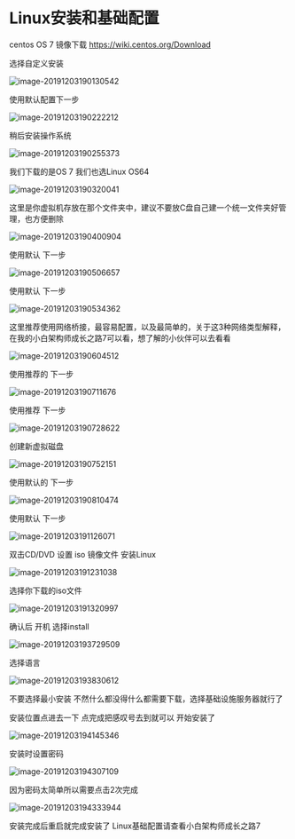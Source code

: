 # Linux安装和基础配置

centos OS 7 镜像下载 https://wiki.centos.org/Download 

选择自定义安装

![image-20191203190130542](./images/image-20191203190130542.png)

使用默认配置下一步

![image-20191203190222212](./images/image-20191203190208135.png)

稍后安装操作系统

![image-20191203190255373](./images/image-20191203190255373.png)

我们下载的是OS 7 我们也选Linux OS64

![image-20191203190320041](./images/image-20191203190320041.png)

这里是你虚拟机存放在那个文件夹中，建议不要放C盘自己建一个统一文件夹好管理，也方便删除

![image-20191203190400904](./images/image-20191203190400904.png)

使用默认 下一步

![image-20191203190506657](./images/image-20191203190506657.png)

使用默认 下一步

![image-20191203190534362](./images/image-20191203190534362.png)

这里推荐使用网络桥接，最容易配置，以及最简单的，关于这3种网络类型解释，在我的小白架构师成长之路7可以看，想了解的小伙伴可以去看看

![image-20191203190604512](./images/image-20191203190604512.png)

使用推荐的 下一步

![image-20191203190711676](./images/image-20191203190711676.png)

使用推荐 下一步

![image-20191203190728622](./images/image-20191203190728622.png)

创建新虚拟磁盘

![image-20191203190752151](./images/image-20191203190752151.png)

使用默认的 下一步

![image-20191203190810474](./images/image-20191203190810474.png)

使用默认 下一步

![image-20191203191126071](./images/image-20191203191126071.png)

双击CD/DVD 设置 iso 镜像文件 安装Linux

![image-20191203191231038](./images/image-20191203191231038.png)

选择你下载的iso文件 

![image-20191203191320997](./images/image-20191203191320997.png)

确认后 开机 选择install 

![image-20191203193729509](./images/image-20191203193729509.png)

选择语言

![image-20191203193830612](./images/image-20191203193830612.png)

不要选择最小安装 不然什么都没得什么都需要下载，选择基础设施服务器就行了

安装位置点进去一下 点完成把感叹号去到就可以 开始安装了

![image-20191203194145346](./images/image-20191203194145346.png)

安装时设置密码

![image-20191203194307109](./images/image-20191203194307109.png)

因为密码太简单所以需要点击2次完成

![image-20191203194333944](./images/image-20191203194333944.png)

安装完成后重启就完成安装了 Linux基础配置请查看小白架构师成长之路7

